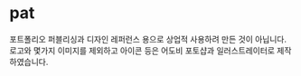 # pat
포트폴리오 퍼블리싱과 디자인 레퍼런스 용으로 상업적 사용하려 만든 것이 아닙니다. <br />
로고와 몇가지 이미지를 제외하고 아이콘 등은 어도비 포토샵과 일러스트레이터로 제작하였습니다.
